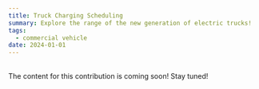 ```yaml
---
title: Truck Charging Scheduling
summary: Explore the range of the new generation of electric trucks!
tags:
  - commercial vehicle
date: 2024-01-01
---
```

<br>
The content for this contribution is coming soon! Stay tuned!
